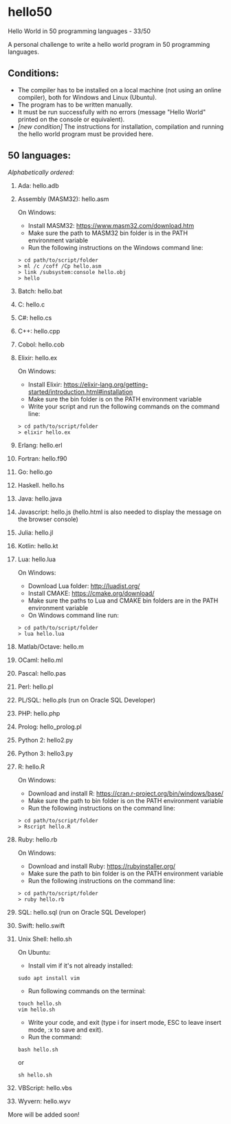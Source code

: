 # hello50
Hello World in 50 programming languages - 33/50

A personal challenge to write a hello world program in 50 programming languages. 

## Conditions:
- The compiler has to be installed on a local machine (not using an online compiler), both for Windows and Linux (Ubuntu).
- The program has to be written manually.
- It must be run successfully with no errors (message "Hello World" printed on the console or equivalent).
- *[new condition]* The instructions for installation, compilation and running the hello world program must be provided here.

## 50 languages:
*Alphabetically ordered:*

1. Ada: hello.adb

1. Assembly (MASM32): hello.asm

    On Windows:
    - Install MASM32: https://www.masm32.com/download.htm
    - Make sure the path to MASM32 bin folder is in the PATH environment variable
    - Run the following instructions on the Windows command line:
    ```
    > cd path/to/script/folder
    > ml /c /coff /Cp hello.asm
    > link /subsystem:console hello.obj
    > hello
    ```
    
1. Batch: hello.bat

1. C: hello.c

1. C#: hello.cs

1. C++: hello.cpp

1. Cobol: hello.cob

1. Elixir: hello.ex

    On Windows:
    - Install Elixir: https://elixir-lang.org/getting-started/introduction.html#installation
    - Make sure the bin folder is on the PATH environment variable
    - Write your script and run the following commands on the command line:
    ```
    > cd path/to/script/folder
    > elixir hello.ex
    ```

1. Erlang: hello.erl

1. Fortran: hello.f90

1. Go: hello.go

1. Haskell. hello.hs

1. Java: hello.java

1. Javascript: hello.js (hello.html is also needed to display the message on the browser console)

1. Julia: hello.jl

1. Kotlin: hello.kt

1. Lua: hello.lua

    On Windows:
    - Download Lua folder: http://luadist.org/
    - Install CMAKE: https://cmake.org/download/
    - Make sure the paths to Lua and CMAKE bin folders are in the PATH environment variable
    - On Windows command line run:
    ```
    > cd path/to/script/folder
    > lua hello.lua
    ```

1. Matlab/Octave: hello.m

1. OCaml: hello.ml

1. Pascal: hello.pas

1. Perl: hello.pl

1. PL/SQL: hello.pls (run on Oracle SQL Developer)

1. PHP: hello.php

1. Prolog: hello_prolog.pl

1. Python 2: hello2.py

1. Python 3: hello3.py

1. R: hello.R

    On Windows:
    - Download and install R: https://cran.r-project.org/bin/windows/base/
    - Make sure the path to bin folder is on the PATH environment variable
    - Run the following instructions on the command line:
    ```
    > cd path/to/script/folder
    > Rscript hello.R
    ```

1. Ruby: hello.rb

    On Windows:
    - Download and install Ruby: https://rubyinstaller.org/
    - Make sure the path to bin folder is on the PATH environment variable
    - Run the following instructions on the command line:
    ```
    > cd path/to/script/folder
    > ruby hello.rb
    ```

1. SQL: hello.sql (run on Oracle SQL Developer)

1. Swift: hello.swift

1. Unix Shell: hello.sh

    On Ubuntu:
    - Install vim if it's not already installed:
    ```
    sudo apt install vim
    ```
    - Run following commands on the terminal:
    ```
    touch hello.sh
    vim hello.sh
    ```
    - Write your code, and exit (type i for insert mode, ESC to leave insert mode, :x to save and exit).
    - Run the command:
    ```
    bash hello.sh
    ```
    or
    ```
    sh hello.sh
    ```

1. VBScript: hello.vbs

1. Wyvern: hello.wyv

More will be added soon!
